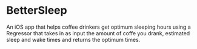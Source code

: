 # BetterSleep
An iOS app that helps coffee drinkers get optimum sleeping hours using a Regressor that takes in as input the amount of coffe you drank, estimated sleep and wake times and returns the optimum times.
